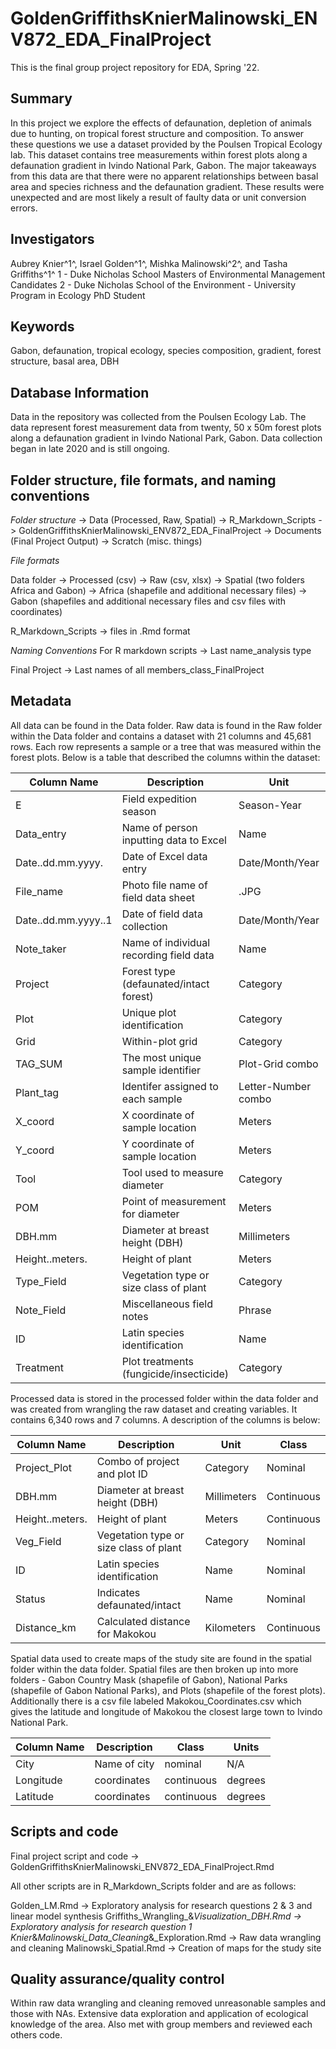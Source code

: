 # GoldenGriffithsKnierMalinowski_ENV872_EDA_FinalProject
This is the final group project repository for EDA, Spring '22. 

## Summary 

In this project we explore the effects of defaunation, depletion of animals due to hunting, on tropical forest structure and composition. To answer these questions we use a dataset provided by the Poulsen Tropical Ecology lab. This dataset contains tree measurements within forest plots along a defaunation gradient in Ivindo National Park, Gabon. The major takeaways from this data are that there were no apparent relationships between basal area and species richness and the defaunation gradient. These results were unexpected and are most likely a result of faulty data or unit conversion errors. 

## Investigators

Aubrey Knier^1^, Israel Golden^1^, Mishka Malinowski^2^, and Tasha Griffiths^1^
1 - Duke Nicholas School Masters of Environmental Management Candidates
2 - Duke Nicholas School of the Environment - University Program in Ecology PhD Student

## Keywords

Gabon, defaunation, tropical ecology, species composition, gradient, forest structure, basal area, DBH

## Database Information

Data in the repository was collected from the Poulsen Ecology Lab. The data represent forest measurement data from twenty, 50 x 50m forest plots along a defaunation gradient in Ivindo National Park, Gabon. Data collection began in late 2020 and is still ongoing.    


## Folder structure, file formats, and naming conventions 

*Folder structure* -> Data (Processed, Raw, Spatial)
                   -> R_Markdown_Scripts
                   -> GoldenGriffithsKnierMalinowski_ENV872_EDA_FinalProject
                   -> Documents (Final Project Output)
                   -> Scratch (misc. things)

*File formats* 

Data folder -> Processed (csv)
            -> Raw (csv, xlsx)
            -> Spatial (two folders Africa and Gabon)
                -> Africa (shapefile and additional necessary files)
                -> Gabon (shapefiles and additional necessary files and csv files with coordinates)

R_Markdown_Scripts -> files in .Rmd format

*Naming Conventions* 
For R markdown scripts -> Last name_analysis type

Final Project -> Last names of all members_class_FinalProject


## Metadata

All data can be found in the Data folder. Raw data is found in the Raw folder within the Data folder and contains a dataset with 21 columns and 45,681 rows. Each row represents a sample or a tree that was measured within the forest plots. Below is a table that described the columns within the dataset:


Column Name         | Description                             | Unit                | Class
--------------------|-----------------------------------------|---------------------|--------------
E                   | Field expedition season                 | Season-Year         | Nominal
Data_entry          | Name of person inputting data to Excel  | Name                | Nominal
Date..dd.mm.yyyy.   | Date of Excel data entry                | Date/Month/Year     | Date
File_name           | Photo file name of field data sheet     | .JPG                | Nominal
Date..dd.mm.yyyy..1 | Date of field data collection           | Date/Month/Year     | Date
Note_taker          | Name of individual recording field data | Name                | Nominal
Project             | Forest type (defaunated/intact forest)  | Category            | Nominal
Plot                | Unique plot identification              | Category            | Nominal
Grid                | Within-plot grid                        | Category            | Nominal
TAG_SUM             | The most unique sample identifier       | Plot-Grid combo     | Nominal
Plant_tag           | Identifer assigned to each sample       | Letter-Number combo | Nominal
X_coord             | X coordinate of sample location         | Meters              | Continuous
Y_coord             | Y coordinate of sample location         | Meters              | Continuous
Tool                | Tool used to measure diameter           | Category            | Nominal
POM                 | Point of measurement for diameter       | Meters              | Continuous
DBH.mm              | Diameter at breast height (DBH)         | Millimeters         | Continuous
Height..meters.     | Height of plant                         | Meters              | Continuous
Type_Field          | Vegetation type or size class of plant  | Category            | Nominal
Note_Field          | Miscellaneous field notes               | Phrase              | Nominal
ID                  | Latin species identification            | Name                | Nominal
Treatment           | Plot treatments (fungicide/insecticide) | Category            | Nominal


Processed data is stored in the processed folder within the data folder and was created from wrangling the raw dataset and creating variables. It contains 6,340 rows and 7 columns. A description of the columns is below: 

Column Name         | Description                             | Unit                | Class
--------------------|-----------------------------------------|---------------------|--------------
Project_Plot        | Combo of project and plot ID            | Category            | Nominal
DBH.mm              | Diameter at breast height (DBH)         | Millimeters         | Continuous
Height..meters.     | Height of plant                         | Meters              | Continuous
Veg_Field           | Vegetation type or size class of plant  | Category            | Nominal
ID                  | Latin species identification            | Name                | Nominal
Status              | Indicates defaunated/intact             | Name                | Nominal
Distance_km         | Calculated distance for Makokou         | Kilometers          | Continuous

Spatial data used to create maps of the study site are found in the spatial folder within the data folder. Spatial files are then broken up into more folders - Gabon Country Mask (shapefile of Gabon), National Parks (shapefile of Gabon National Parks), and Plots (shapefile of the forest plots). Additionally there is a csv file labeled Makokou_Coordinates.csv which gives the latitude and longitude of Makokou the closest large town to Ivindo National Park. 

Column Name | Description | Class         | Units
------------|-------------|---------------|-------
City        | Name of city| nominal       | N/A
Longitude   | coordinates | continuous    | degrees
Latitude    | coordinates | continuous    | degrees

## Scripts and code

Final project script and code -> GoldenGriffithsKnierMalinowski_ENV872_EDA_FinalProject.Rmd

All other scripts are in R_Markdown_Scripts folder and are as follows:

Golden_LM.Rmd -> Exploratory analysis for research questions 2 & 3 and linear model synthesis
Griffiths_Wrangling_&_Visualization_DBH.Rmd -> Exploratory analysis for research question 1 
Knier_&_Malinowski_Data_Cleaning_&_Exploration.Rmd -> Raw data wrangling and cleaning
Malinowski_Spatial.Rmd -> Creation of maps for the study site 

## Quality assurance/quality control

Within raw data wrangling and cleaning removed unreasonable samples and those with NAs. Extensive data exploration and application of ecological knowledge of the area. Also met with group members and reviewed each others code. 